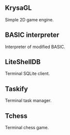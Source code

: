 ## KrysaGL

Simple 2D game engine.
## BASIC interpreter

Interpreter of modified BASIC.

## LiteShellDB

Terminal SQLite client.

## Taskify

Terminal task manager.

## Tchess

Terminal chess game.
